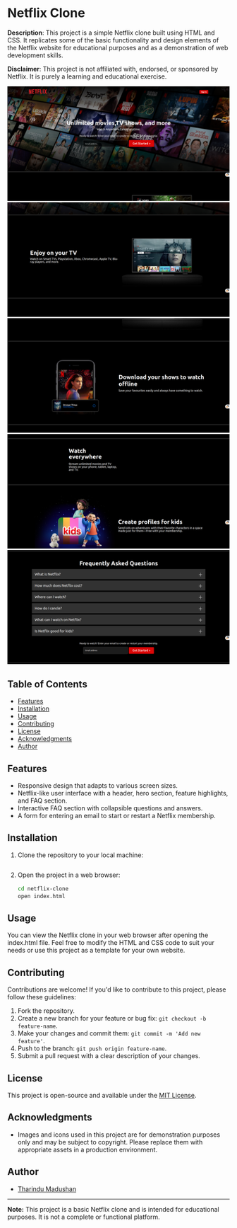 # Netflix Clone

**Description**: This project is a simple Netflix clone built using HTML and CSS. It replicates some of the basic functionality and design elements of the Netflix website for educational purposes and as a demonstration of web development skills. 

**Disclaimer**: This project is not affiliated with, endorsed, or sponsored by Netflix. It is purely a learning and educational exercise.

![Netflix Clone](Resources/screen1.png)
![Netflix Clone](Resources/screen2.png)
![Netflix Clone](Resources/screen3.png)
![Netflix Clone](Resources/screen4.png)
![Netflix Clone](Resources/screen5.png)

## Table of Contents

- [Features](#features)
- [Installation](#installation)
- [Usage](#usage)
- [Contributing](#contributing)
- [License](#license)
- [Acknowledgments](#acknowledgments)
- [Author](#author)

## Features

- Responsive design that adapts to various screen sizes.
- Netflix-like user interface with a header, hero section, feature highlights, and FAQ section.
- Interactive FAQ section with collapsible questions and answers.
- A form for entering an email to start or restart a Netflix membership.

## Installation

1. Clone the repository to your local machine:

    ```bash
   
    ```

2. Open the project in a web browser:

    ```bash
    cd netflix-clone
    open index.html
    ```

## Usage

You can view the Netflix clone in your web browser after opening the index.html file. Feel free to modify the HTML and CSS code to suit your needs or use this project as a template for your own website. 

## Contributing

Contributions are welcome! If you'd like to contribute to this project, please follow these guidelines:

1. Fork the repository.
2. Create a new branch for your feature or bug fix: `git checkout -b feature-name`.
3. Make your changes and commit them: `git commit -m 'Add new feature'`.
4. Push to the branch: `git push origin feature-name`.
5. Submit a pull request with a clear description of your changes.

## License

This project is open-source and available under the [MIT License](LICENCE.txt).

## Acknowledgments

- Images and icons used in this project are for demonstration purposes only and may be subject to copyright. Please replace them with appropriate assets in a production environment.

## Author

- [Tharindu Madushan](https://github.com/TharinduMDev)

---

**Note:** This project is a basic Netflix clone and is intended for educational purposes. It is not a complete or functional platform.

